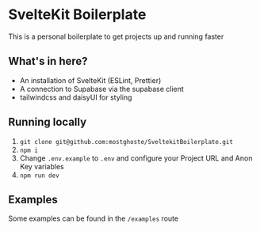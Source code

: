 # SvelteKit Boilerplate
This is a personal boilerplate to get projects up and running faster

## What's in here?
- An installation of SvelteKit (ESLint, Prettier)
- A connection to Supabase via the supabase client
- tailwindcss and daisyUI for styling

## Running locally
1. `git clone git@github.com:mostghoste/SveltekitBoilerplate.git`
2. `npm i`
3. Change `.env.example` to `.env` and configure your Project URL and Anon Key variables
4. `npm run dev`

## Examples
Some examples can be found in the `/examples` route
